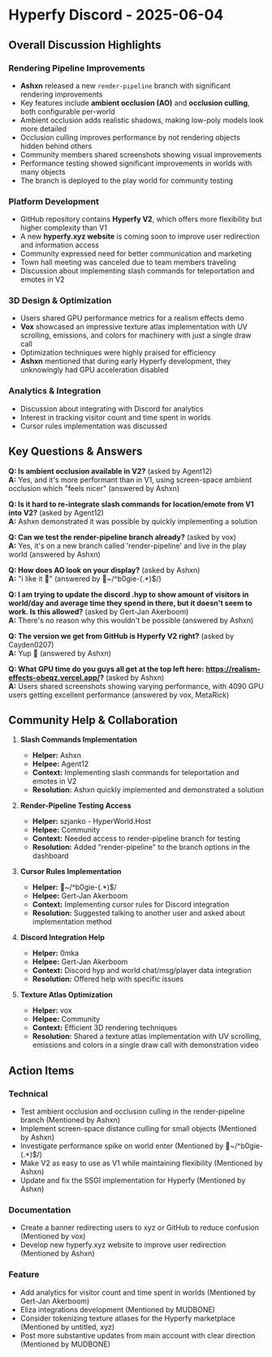 # Hyperfy Discord - 2025-06-04

## Overall Discussion Highlights

### Rendering Pipeline Improvements
- **Ashxn** released a new `render-pipeline` branch with significant rendering improvements
- Key features include **ambient occlusion (AO)** and **occlusion culling**, both configurable per-world
- Ambient occlusion adds realistic shadows, making low-poly models look more detailed
- Occlusion culling improves performance by not rendering objects hidden behind others
- Community members shared screenshots showing visual improvements
- Performance testing showed significant improvements in worlds with many objects
- The branch is deployed to the play world for community testing

### Platform Development
- GitHub repository contains **Hyperfy V2**, which offers more flexibility but higher complexity than V1
- A new **hyperfy.xyz website** is coming soon to improve user redirection and information access
- Community expressed need for better communication and marketing
- Town hall meeting was canceled due to team members traveling
- Discussion about implementing slash commands for teleportation and emotes in V2

### 3D Design & Optimization
- Users shared GPU performance metrics for a realism effects demo
- **Vox** showcased an impressive texture atlas implementation with UV scrolling, emissions, and colors for machinery with just a single draw call
- Optimization techniques were highly praised for efficiency
- **Ashxn** mentioned that during early Hyperfy development, they unknowingly had GPU acceleration disabled

### Analytics & Integration
- Discussion about integrating with Discord for analytics
- Interest in tracking visitor count and time spent in worlds
- Cursor rules implementation was discussed

## Key Questions & Answers

**Q: Is ambient occlusion available in V2?** (asked by Agent12)  
**A:** Yes, and it's more performant than in V1, using screen-space ambient occlusion which "feels nicer" (answered by Ashxn)

**Q: Is it hard to re-integrate slash commands for location/emote from V1 into V2?** (asked by Agent12)  
**A:** Ashxn demonstrated it was possible by quickly implementing a solution

**Q: Can we test the render-pipeline branch already?** (asked by vox)  
**A:** Yes, it's on a new branch called 'render-pipeline' and live in the play world (answered by Ashxn)

**Q: How does AO look on your display?** (asked by Ashxn)  
**A:** "i like it 🙂" (answered by ᲼~/^b0gie-(.*)$/)

**Q: I am trying to update the discord .hyp to show amount of visitors in world/day and average time they spend in there, but it doesn't seem to work. Is this allowed?** (asked by Gert-Jan Akerboom)  
**A:** There's no reason why this wouldn't be possible (answered by Ashxn)

**Q: The version we get from GitHub is Hyperfy V2 right?** (asked by Cayden0207)  
**A:** Yup 🙂 (answered by Ashxn)

**Q: What GPU time do you guys all get at the top left here: https://realism-effects-obeqz.vercel.app/?** (asked by Ashxn)  
**A:** Users shared screenshots showing varying performance, with 4090 GPU users getting excellent performance (answered by vox, MetaRick)

## Community Help & Collaboration

1. **Slash Commands Implementation**
   - **Helper:** Ashxn
   - **Helpee:** Agent12
   - **Context:** Implementing slash commands for teleportation and emotes in V2
   - **Resolution:** Ashxn quickly implemented and demonstrated a solution

2. **Render-Pipeline Testing Access**
   - **Helper:** szjanko - HyperWorld.Host
   - **Helpee:** Community
   - **Context:** Needed access to render-pipeline branch for testing
   - **Resolution:** Added "render-pipeline" to the branch options in the dashboard

3. **Cursor Rules Implementation**
   - **Helper:** ᲼~/^b0gie-(.*)$/
   - **Helpee:** Gert-Jan Akerboom
   - **Context:** Implementing cursor rules for Discord integration
   - **Resolution:** Suggested talking to another user and asked about implementation method

4. **Discord Integration Help**
   - **Helper:** 0mka
   - **Helpee:** Gert-Jan Akerboom
   - **Context:** Discord hyp and world chat/msg/player data integration
   - **Resolution:** Offered help with specific issues

5. **Texture Atlas Optimization**
   - **Helper:** vox
   - **Helpee:** Community
   - **Context:** Efficient 3D rendering techniques
   - **Resolution:** Shared a texture atlas implementation with UV scrolling, emissions and colors in a single draw call with demonstration video

## Action Items

### Technical
- Test ambient occlusion and occlusion culling in the render-pipeline branch (Mentioned by Ashxn)
- Implement screen-space distance culling for small objects (Mentioned by Ashxn)
- Investigate performance spike on world enter (Mentioned by ᲼~/^b0gie-(.*)$/)
- Make V2 as easy to use as V1 while maintaining flexibility (Mentioned by Ashxn)
- Update and fix the SSGI implementation for Hyperfy (Mentioned by Ashxn)

### Documentation
- Create a banner redirecting users to xyz or GitHub to reduce confusion (Mentioned by vox)
- Develop new hyperfy.xyz website to improve user redirection (Mentioned by Ashxn)

### Feature
- Add analytics for visitor count and time spent in worlds (Mentioned by Gert-Jan Akerboom)
- Eliza integrations development (Mentioned by MUDBONE)
- Consider tokenizing texture atlases for the Hyperfy marketplace (Mentioned by untitled, xyz)
- Post more substantive updates from main account with clear direction (Mentioned by MUDBONE)